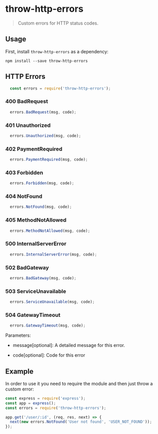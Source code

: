 # throw-http-errors

> Custom errors for HTTP status codes.


## Usage

First, install `throw-http-errors` as a dependency:

```shell
npm install --save throw-http-errors
```

## HTTP Errors

```javascript
  const errors = require('throw-http-errors');
```
### 400 BadRequest

```javascript
  errors.BadRequest(msg, code);
```

### 401 Unauthorized

```javascript
  errors.Unauthorized(msg, code);
```

### 402 PaymentRequired

```javascript
  errors.PaymentRequired(msg, code);
```

### 403 Forbidden

```javascript
  errors.Forbidden(msg, code);
```

### 404 NotFound

```javascript
  errors.NotFound(msg, code);
```

### 405 MethodNotAllowed

```javascript
  errors.MethodNotAllowed(msg, code);
```

### 500 InternalServerError

```javascript
  errors.InternalServerError(msg, code);
```

### 502 BadGateway

```javascript
  errors.BadGateway(msg, code);
```

### 503 ServiceUnavailable

```javascript
  errors.ServiceUnavailable(msg, code);
```

### 504 GatewayTimeout

```javascript
  errors.GatewayTimeout(msg, code);
```


Parameters:

- message[optional]: A detailed message for this error.

- code[optional]: Code for this error


## Example

In order to use it you need to require the module and then just throw a custom error:

```javascript
const express = require('express');
const app = express();
const errors = require('throw-http-errors');

app.get('/user/:id', (req, res, next) => {
  next(new errors.NotFound('User not found', 'USER_NOT_FOUND'));
});
```
